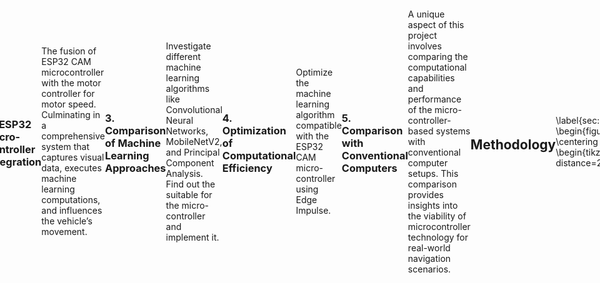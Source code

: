 # Project Overview

Moreover, a distinctive approach to this project involves a comparative analysis of the computational capabilities and performance between the micro-controller-based system and conventional computer setups. By undertaking this comparison, we aim to shed light on the practicality and feasibility of micro-controller technology for real-world navigation scenarios, thereby offering crucial insights into the potential of our hypothesis-driven approach.

## Hypotheses

1. **Hypothesis 1:** We hypothesize that the integration of machine learning algorithms, such as Convolutional Neural Networks (CNN) and Principal Component Analysis (PCA), with the ESP32 CAM micro-controller will enable real-time object recognition and obstacle avoidance, contributing to enhanced autonomous navigation capabilities.

2. **Hypothesis 2:** We posit that the optimization of machine learning models for the ESP32 CAM micro-controller, achieved through techniques like quantization and pruning, will result in a significant reduction in memory usage without compromising navigation accuracy.

3. **Hypothesis 3:** It is our hypothesis that the utilization of the ESP32 CAM micro-controller's low power consumption capabilities will lead to an energy-efficient autonomous vehicle system, making it suitable for prolonged operation in resource-constrained environments.

4. **Hypothesis 4:** We anticipate that the comparative analysis between micro-controller-based systems and traditional computers will reveal the ESP32 CAM microcontroller’s suitability for cost-effective and efficient autonomous navigation, potentially revolutionizing the landscape of autonomous vehicle technology.

## Project Objectives

### 1. Autonomous Car System with Micro-controller Camera (ESP32 CAM)
Develop a sophisticated autonomous car (Donkey Car) system that effectively employs a micro-controller camera, specifically the ESP32 CAM, for seamless visual perception and navigation.

### 2. Machine Learning Algorithm for Navigation
Design and implement an advanced machine learning algorithm that capitalizes on the processed visual data. This algorithm will drive navigation decisions to ensure optimal path planning for the autonomous vehicle.

### 3. Integration of DC Motor and Micro-controller
Effectively integrate the DC motor with the ESP32 CAM micro-controller to facilitate precise control over the car’s motions. This integration will enable the system to enact navigation decisions encompassing speed modulation, directional shifts, and steering adjustments.

### 4. Optimization of Computational Efficiency and Memory Usage
The overarching goal is to attain peak performance while abiding by the constraints intrinsic to micro-controller technology and establish a comparison point with conventional computer processing power.

## Project Scope

### 1. Machine Learning Algorithm Innovation
Designing the machine learning algorithm to process real-time visual inputs, such as images, and make navigation choices and perform decision-making processes and hardware control.

### 2. ESP32 Micro-controller Integration
The fusion of ESP32 CAM microcontroller with the motor controller for motor speed. Culminating in a comprehensive system that captures visual data, executes machine learning computations, and influences the vehicle’s movement.

### 3. Comparison of Machine Learning Approaches
Investigate different machine learning algorithms like Convolutional Neural Networks, MobileNetV2, and Principal Component Analysis. Find out the suitable for the micro-controller and implement it.

### 4. Optimization of Computational Efficiency
Optimize the machine learning algorithm compatible with the ESP32 CAM micro-controller using Edge Impulse.

### 5. Comparison with Conventional Computers
A unique aspect of this project involves comparing the computational capabilities and performance of the micro-controller-based systems with conventional computer setups. This comparison provides insights into the viability of microcontroller technology for real-world navigation scenarios.

## Methodology
<!DOCTYPE html>
<html lang="en">
<head>
    <meta charset="UTF-8">
    <meta name="viewport" content="width=device-width, initial-scale=1.0">
    <title>Workflow Diagram</title>
    <script type="text/x-mathjax-config">
        MathJax.Hub.Config({
            TeX: { extensions: ["autoload-all.js"] },
            tex2jax: { inlineMath: [['$', '$']] }
        });
    </script>
    <script type="text/javascript" async
        src="https://cdnjs.cloudflare.com/ajax/libs/mathjax/2.7.7/MathJax.js?config=TeX-MML-AM_CHTML">
    </script>
    <style>
        body {
            margin: 0;
            display: flex;
            align-items: center;
            justify-content: center;
            height: 100vh;
        }
    </style>
</head>
<body>

\label{sec:Methodology}
\begin{figure}[ht]
    \centering
    \( \begin{tikzpicture}[node distance=2cm]
    
    % Define styles for nodes
    \tikzstyle{startstop} = [rectangle, rounded corners, minimum width=2.5cm, minimum height=1cm, text centered, draw=black, fill=red!30]
    \tikzstyle{process} = [rectangle, minimum width=3cm, minimum height=1cm, text centered, draw=black, fill=orange!30]
    \tikzstyle{arrow} = [thick,->,>=stealth]
    
    % Nodes
    \node (datacollection) [startstop] {Experimental Setup and Data Collection};
    \node (datasplit) [process, below of=datacollection] {Data Splitting (Training, Test)};
    \node (datapreprocessing) [process, below of=datasplit] {Data Preprocessing};
    <node (machinelearning) [process, below of=datapreprocessing] {Machine Learning Models};
    \node (edgeimpulse) [process, below of=machinelearning] {Optimize ML model and deploy into ESP32 micro-controller};
    \node (testmodel) [process, below of=edgeimpulse] {Test the Model};
    \node (end) [startstop, below of=testmodel] {End};
    
    % Arrows
    \draw [arrow] (datacollection) -- (datasplit);
    \draw [arrow] (datasplit) -- (datapreprocessing);
    \draw [arrow] (datapreprocessing) -- (machinelearning);
    \draw [arrow] (machinelearning) -- (edgeimpulse);
    \draw [arrow] (edgeimpulse) -- (testmodel);
    \draw [arrow] (testmodel) -- (end);
    
    \end{tikzpicture} \)
    \caption{Workflow Diagram}
    \label{fig:workflow}
</figure>

</body>
</html>



### Experimental Setup and Data Collection
In the initial phase of our project, we meticulously set up a controlled laboratory environment for data collection. This included carefully managing lighting conditions and camera angles to ensure the creation of a diverse and representative image dataset. The data collection process itself involved manual driving of the vehicle along a predefined path, exclusively utilizing the ESP32 camera module for image capture. This deliberate setup allowed us to gather data under consistent conditions, setting the stage for robust experimentation.

### Data Splitting (Training, Test)
To ensure the validity and generalization capabilities of our machine learning model, we adopted a rigorous data splitting strategy \cite{datasetsplitting}. This involved partitioning the collected dataset into three subsets: a training set, a validation set, and a test set. Specifically, 60% of the images were allocated for training, while 20% each were reserved for validation and testing. This balanced distribution aimed to minimize bias and enhance the model's ability to generalize to new data \cite{9530464}, \cite{DBLP:journals/corr/abs-2106-07597}.

### Data Preprocessing: Image Resizing
Prior to feeding images into the machine learning model, preprocessing steps are undertaken to ensure and enhance model performance. In the data preprocessing phase, we standardized the resolutions of our images, transitioning from the initial 112 x 84 pixels to a uniform 32 x 28 pixels to align with our model's requirements. Given the grayscale nature of our images, additional normalization or complex segmentation was deemed unnecessary. Our primary focus during preprocessing was distinguishing between the foreground (white strips) and background (black areas), as accurate vehicle navigation relied on identifying the white strips \cite{mi13020250}. Remarkably, our dataset inherently contained diverse image angles and rotations, rendering traditional data augmentation techniques, such as rotation and brightness adjustments, redundant for our project.

### CNN Architecture Design
Designing an optimal convolution neural network architecture is the main aim of the project's success. When designing a CNN architecture, it is important to carefully consider factors such as the number and arrangement of convolutional layers, pooling layers, and fully connected layers. The overall architecture should be designed to effectively capture both local and global features present in the input data, while also maintaining a balance between model complexity and computational efficiency. Additionally, it is crucial to conduct comparative evaluations of different architecture variants using aggregated performance metrics such as accuracy, model complexity, and computation efficiency. These metrics provide valuable insights into the effectiveness of design decisions and help determine the best architecture for a given task.

### Optimize ML model and Deployment into ESP32 micro-controller
The optimization and deployment of our machine learning model onto the ESP32 CAM microcontroller were streamlined through the utilization of the Edge Impulse platform. This platform played a pivotal role in converting the trained model into a resource-efficient format compatible with the microcontroller's computational capabilities and memory constraints. The process entailed generating optimized C++ code and seamlessly integrating it with the ESP32 CAM, enabling real-time predictions. Additionally, Edge Impulse simplified the integration with necessary libraries, effectively bridging the gap between the development and deployment phases of our machine learning model. The resulting optimized C++ code, along with the essential libraries, was seamlessly incorporated into the Arduino IDE for further development and deployment.
